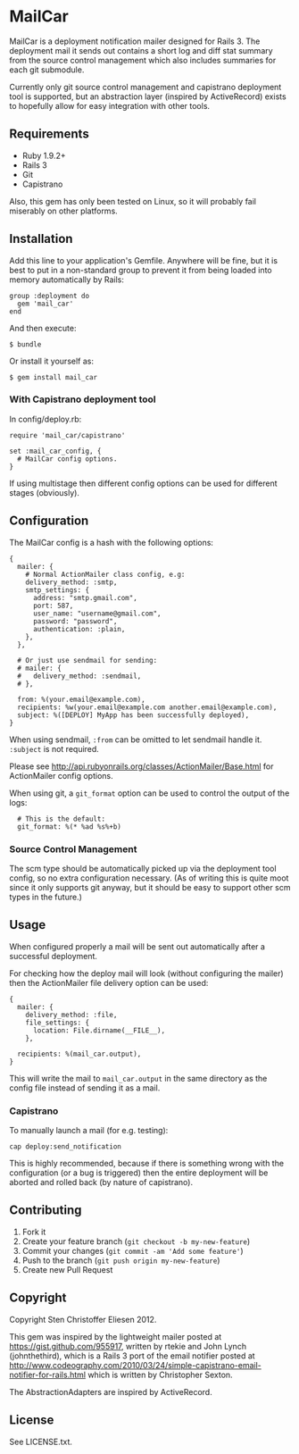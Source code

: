 # MailCar

MailCar is a deployment notification mailer designed for Rails 3. The
deployment mail it sends out contains a short log and diff stat summary from
the source control management which also includes summaries for each git
submodule.

Currently only git source control management and capistrano deployment tool is
supported, but an abstraction layer (inspired by ActiveRecord) exists to
hopefully allow for easy integration with other tools.

## Requirements

* Ruby 1.9.2+
* Rails 3
* Git
* Capistrano

Also, this gem has only been tested on Linux, so it will probably fail
miserably on other platforms.

## Installation

Add this line to your application's Gemfile. Anywhere will be fine, but it is
best to put in a non-standard group to prevent it from being loaded into memory
automatically by Rails:

    group :deployment do
      gem 'mail_car'
    end

And then execute:

    $ bundle

Or install it yourself as:

    $ gem install mail_car

### With Capistrano deployment tool

In config/deploy.rb:

    require 'mail_car/capistrano'

    set :mail_car_config, {
      # MailCar config options.
    }

If using multistage then different config options can be used for different
stages (obviously).

## Configuration

The MailCar config is a hash with the following options:

    {
      mailer: {
        # Normal ActionMailer class config, e.g:
        delivery_method: :smtp,
        smtp_settings: {
          address: "smtp.gmail.com",
          port: 587,
          user_name: "username@gmail.com",
          password: "password",
          authentication: :plain,
        },
      },

      # Or just use sendmail for sending:
      # mailer: {
      #   delivery_method: :sendmail,
      # },

      from: %(your.email@example.com),
      recipients: %w(your.email@example.com another.email@example.com),
      subject: %([DEPLOY] MyApp has been successfully deployed),
    }

When using sendmail, `:from` can be omitted to let sendmail handle it.
`:subject` is not required.

Please see http://api.rubyonrails.org/classes/ActionMailer/Base.html for
ActionMailer config options.

When using git, a `git_format` option can be used to control the output of the
logs:

      # This is the default:
      git_format: %(* %ad %s%+b)

### Source Control Management

The scm type should be automatically picked up via the deployment tool config,
so no extra configuration necessary. (As of writing this is quite moot since it
only supports git anyway, but it should be easy to support other scm types in
the future.)

## Usage

When configured properly a mail will be sent out automatically after a
successful deployment.

For checking how the deploy mail will look (without configuring the mailer)
then the ActionMailer file delivery option can be used:

    {
      mailer: {
        delivery_method: :file,
        file_settings: {
          location: File.dirname(__FILE__),
        },

      recipients: %(mail_car.output),
    }

This will write the mail to `mail_car.output` in the same directory as the
config file instead of sending it as a mail.

### Capistrano

To manually launch a mail (for e.g. testing):

    cap deploy:send_notification

This is highly recommended, because if there is something wrong with the
configuration (or a bug is triggered) then the entire deployment will be
aborted and rolled back (by nature of capistrano).

## Contributing

1. Fork it
2. Create your feature branch (`git checkout -b my-new-feature`)
3. Commit your changes (`git commit -am 'Add some feature'`)
4. Push to the branch (`git push origin my-new-feature`)
5. Create new Pull Request

## Copyright

Copyright Sten Christoffer Eliesen 2012.

This gem was inspired by the lightweight mailer posted at
https://gist.github.com/955917, written by rtekie and John Lynch
(johnthethird), which is a Rails 3 port of the email notifier posted at
http://www.codeography.com/2010/03/24/simple-capistrano-email-notifier-for-rails.html
which is written by Christopher Sexton.

The AbstractionAdapters are inspired by ActiveRecord.

## License

See LICENSE.txt.
